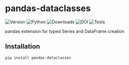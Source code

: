# pandas-dataclasses

![Version](https://img.shields.io/pypi/v/pandas-dataclasses?label=Version&color=cornflowerblue&style=flat-square)
![Python](https://img.shields.io/pypi/pyversions/pandas-dataclasses?label=Python&color=cornflowerblue&style=flat-square)
![Downloads](https://img.shields.io/pypi/dm/pandas-dataclasses?label=Downloads&color=cornflowerblue&style=flat-square)
![DOI](https://img.shields.io/badge/DOI-10.5281/zenodo.6127352-cornflowerblue?style=flat-square)
![Tests](https://img.shields.io/github/workflow/status/astropenguin/pandas-dataclasses/Tests?label=Tests&style=flat-square)

pandas extension for typed Series and DataFrame creation

## Installation

```bash
pip install pandas-dataclasses
```
